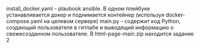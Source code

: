 install_docker.yaml - plaubook ansible. В одном плейбуке устанавливается докер и поднимается контейнер (используя docker-compose.yaml на целевом сервере)
main.py - содержит код Python, создающий пользователя в гитлабе и выводящий информацию о свежесозданном пользователе. 
В html-page-main.zip находится задание 2
